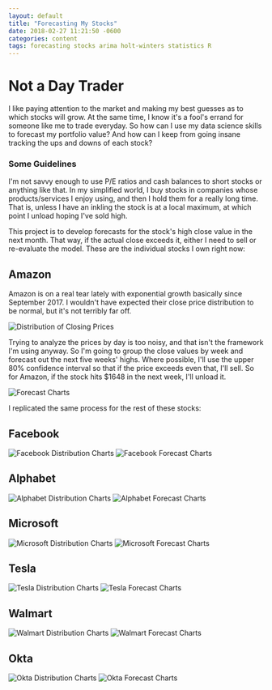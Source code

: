 ```yaml
---
layout: default
title: "Forecasting My Stocks"
date: 2018-02-27 11:21:50 -0600
categories: content
tags: forecasting stocks arima holt-winters statistics R
---
```



# Not a Day Trader

I like paying attention to the market and making my best guesses as to which stocks will grow. At the same time, I know it's a fool's errand for someone like me to trade everyday. So how can I use my data science skills to forecast my portfolio value? And how can I keep from going insane tracking the ups and downs of each stock?

### Some Guidelines
I'm not savvy enough to use P/E ratios and cash balances to short stocks or anything like that. In my simplified world, I buy stocks in companies whose products/services I enjoy using, and then I hold them for a really long time. That is, unless I have an inkling the stock is at a local maximum, at which point I unload hoping I've sold high.

This project is to develop forecasts for the stock's high close value in the next month. That way, if the actual close exceeds it, either I need to sell or re-evaluate the model. These are the individual stocks I own right now:

## Amazon

Amazon is on a real tear lately with exponential growth basically since September 2017. I wouldn't have expected their close price distribution to be normal, but it's not terribly far off.

![Distribution of Closing Prices](https://github.com/stephenhage/stephenhage.github.io/blob/master/images/stockfc/AMZNdistribution.jpg?raw=true)

Trying to analyze the prices by day is too noisy, and that isn't the framework I'm using anyway. So I'm going to group the close values by week and forecast out the next five weeks' highs. Where possible, I'll use the upper 80% confidence interval so that if the price exceeds even that, I'll sell. So for Amazon, if the stock hits $1648 in the next week, I'll unload it.

![Forecast Charts](https://github.com/stephenhage/stephenhage.github.io/blob/master/images/stockfc/AMZNforecasts.jpg?raw=true)

I replicated the same process for the rest of these stocks:

## Facebook

![Facebook Distribution Charts](https://github.com/stephenhage/stephenhage.github.io/blob/master/images/stockfc/FBdistribution.jpg?raw=true)
![Facebook Forecast Charts](https://github.com/stephenhage/stephenhage.github.io/blob/master/images/stockfc/fbforecasts.jpg?raw=true)

## Alphabet
![Alphabet Distribution Charts](https://github.com/stephenhage/stephenhage.github.io/blob/master/images/stockfc/GOOGLdistribution.jpg?raw=true)
![Alphabet Forecast Charts](https://github.com/stephenhage/stephenhage.github.io/blob/master/images/stockfc/GOOGLforecasts.jpg?raw=true)

## Microsoft
![Microsoft Distribution Charts](https://github.com/stephenhage/stephenhage.github.io/blob/master/images/stockfc/MSFTdistribution.jpg?raw=true)
![Microsoft Forecast Charts](https://github.com/stephenhage/stephenhage.github.io/blob/master/images/stockfc/MSFTforecasts.jpg?raw=true)

## Tesla

![Tesla Distribution Charts](https://github.com/stephenhage/stephenhage.github.io/blob/master/images/stockfc/TSLAdistribution.jpg?raw=true)
![Tesla Forecast Charts](https://github.com/stephenhage/stephenhage.github.io/blob/master/images/stockfc/TSLAforecasts.jpg?raw=true)

## Walmart

![Walmart Distribution Charts](https://github.com/stephenhage/stephenhage.github.io/blob/master/images/stockfc/WMTdistribution.jpg?raw=true)
![Walmart Forecast Charts](https://github.com/stephenhage/stephenhage.github.io/blob/master/images/stockfc/WMTforecasts.jpg?raw=true)

## Okta

![Okta Distribution Charts](https://github.com/stephenhage/stephenhage.github.io/blob/master/images/stockfc/OKTAdistribution.jpg?raw=true)
![Okta Forecast Charts](https://github.com/stephenhage/stephenhage.github.io/blob/master/images/stockfc/OKTAforecasts.jpg?raw=true)
